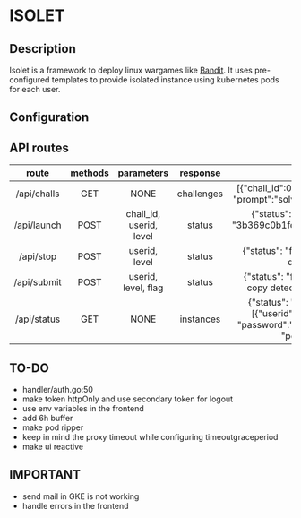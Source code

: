 # ISOLET

## Description
Isolet is a framework to deploy linux wargames like [Bandit](https://overthewire.org/wargames/bandit/). It uses pre-configured templates to provide isolated instance using kubernetes pods for each user. 

## Configuration


## API routes
| route | methods | parameters | response | sample |
|:---:|:---:|:---:|:---:|:---:|
| /api/challs | GET | NONE | challenges | [{"chall_id":0, "level":1, "name":"demo", "prompt":"solve it", "tags":["ssh", "cat"]}] |
| /api/launch | POST | chall_id, userid, level | status | {"status": "success", "message": "3b369c0b1fd5419b2f81da89cf5480d2 32747"} |
| /api/stop | POST | userid, level | status | {"status": "failure", "message": "User does not exist"} |
| /api/submit | POST | userid, level, flag | status | {"status": "failure", "message": "Flag copy detected. Incident reported!"} |
| /api/status | GET | NONE | instances | {"status": "success", "message": "[{"userid":123614343, "level":1, "password":"8f1ee93113affe32078c", "port":"32134"}]"}

## TO-DO
- handler/auth.go:50
- make token httpOnly and use secondary token for logout
- use env variables in the frontend
- add 6h buffer
- make pod ripper
- keep in mind the proxy timeout while configuring timeoutgraceperiod
- make ui reactive

## IMPORTANT
- send mail in GKE is not working
- handle errors in the frontend